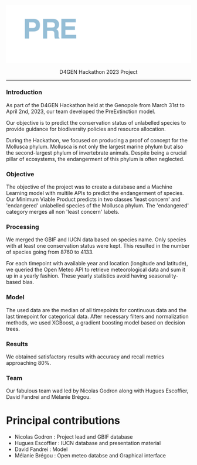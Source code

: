 ![alt text](https://github.com/davidfdr99/PreExtinction/blob/main/PreExtinction_Logo.png)
<p align="center"> 
D4GEN Hackathon 2023 Project 
<p>

--------------

### Introduction


As part of the D4GEN Hackathon held at the Genopole from March 31st to April 2nd, 2023, our team developed the PreExtinction model.

Our objective is to predict the conservation status of unlabelled species to provide guidance for biodiversity policies and resource allocation.

During the Hackathon, we focused on producing a proof of concept for the Mollusca phylum. Mollusca is not only the largest marine phylum but also the second-largest phylum of invertebrate animals. Despite being a crucial pillar of ecosystems, the endangerment of this phylum is often neglected.


### Objective

The objective of the project was to create a database and a Machine Learning model with multile APIs to predict the endangerment of species. Our Minimum Viable Product predicts in two classes 'least concern' and 'endangered' unlabelled species of the Mollusca phylum.
The 'endangered' category merges all non 'least concern' labels.



### Processing

We merged the GBIF and IUCN data based on species name. Only species with at least one conservation status were kept. This resulted in the number of species going from 8760 to 4133.

For each timepoint with available year and location (longitude and latitude), we queried the Open Meteo API to retrieve meteorological data and sum it up in a yearly fashion. These yearly statistics avoid having seasonality-based bias.

### Model

The used data are the median of all timepoints for continuous data and the last timepoint for categorical data.
After necessary filters and normalization methods, we used XGBoost, a gradient boosting model based on decision trees.

### Results 

We obtained satisfactory results with accuracy and recall metrics approaching 80%.

### Team

Our fabulous team wad led by Nicolas Godron along with Hugues Escoffier, David Fandrei and Mélanie Brégou.

# Principal contributions 
* Nicolas Godron : Project lead and GBIF database
* Hugues Escoffier : IUCN database and presentation material 
* David Fandrei : Model
* Mélanie Brégou : Open meteo databse and Graphical interface
